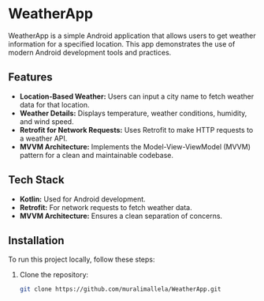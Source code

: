 # WeatherApp

WeatherApp is a simple Android application that allows users to get weather information for a specified location. This app demonstrates the use of modern Android development tools and practices.

## Features

- **Location-Based Weather:** Users can input a city name to fetch weather data for that location.
- **Weather Details:** Displays temperature, weather conditions, humidity, and wind speed.
- **Retrofit for Network Requests:** Uses Retrofit to make HTTP requests to a weather API.
- **MVVM Architecture:** Implements the Model-View-ViewModel (MVVM) pattern for a clean and maintainable codebase.

## Tech Stack

- **Kotlin:** Used for Android development.
- **Retrofit:** For network requests to fetch weather data.
- **MVVM Architecture:** Ensures a clean separation of concerns.

## Installation

To run this project locally, follow these steps:

1. Clone the repository:
   ```bash
   git clone https://github.com/muralimallela/WeatherApp.git
